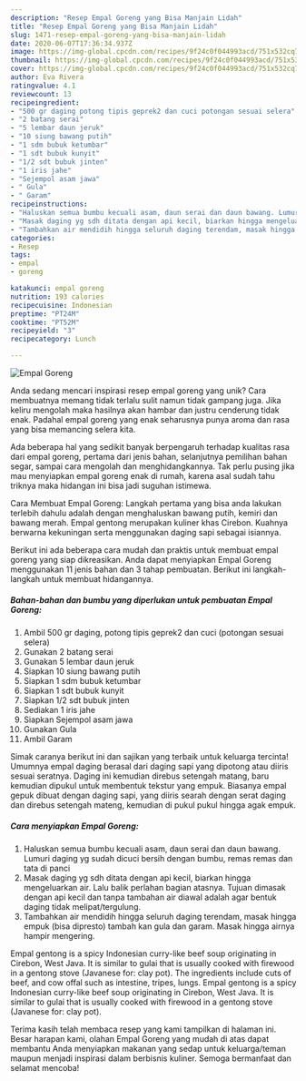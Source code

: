 ```yaml
---
description: "Resep Empal Goreng yang Bisa Manjain Lidah"
title: "Resep Empal Goreng yang Bisa Manjain Lidah"
slug: 1471-resep-empal-goreng-yang-bisa-manjain-lidah
date: 2020-06-07T17:36:34.937Z
image: https://img-global.cpcdn.com/recipes/9f24c0f044993acd/751x532cq70/empal-goreng-foto-resep-utama.jpg
thumbnail: https://img-global.cpcdn.com/recipes/9f24c0f044993acd/751x532cq70/empal-goreng-foto-resep-utama.jpg
cover: https://img-global.cpcdn.com/recipes/9f24c0f044993acd/751x532cq70/empal-goreng-foto-resep-utama.jpg
author: Eva Rivera
ratingvalue: 4.1
reviewcount: 13
recipeingredient:
- "500 gr daging potong tipis geprek2 dan cuci potongan sesuai selera"
- "2 batang serai"
- "5 lembar daun jeruk"
- "10 siung bawang putih"
- "1 sdm bubuk ketumbar"
- "1 sdt bubuk kunyit"
- "1/2 sdt bubuk jinten"
- "1 iris jahe"
- "Sejempol asam jawa"
- " Gula"
- " Garam"
recipeinstructions:
- "Haluskan semua bumbu kecuali asam, daun serai dan daun bawang. Lumuri daging yg sudah dicuci bersih dengan bumbu, remas remas dan tata di panci"
- "Masak daging yg sdh ditata dengan api kecil, biarkan hingga mengeluarkan air. Lalu balik perlahan bagian atasnya. Tujuan dimasak dengan api kecil dan tanpa tambahan air diawal adalah agar bentuk daging tidak melipat/tergulung."
- "Tambahkan air mendidih hingga seluruh daging terendam, masak hingga empuk (bisa dipresto) tambah kan gula dan garam. Masak hingga airnya hampir mengering."
categories:
- Resep
tags:
- empal
- goreng

katakunci: empal goreng 
nutrition: 193 calories
recipecuisine: Indonesian
preptime: "PT24M"
cooktime: "PT52M"
recipeyield: "3"
recipecategory: Lunch

---
```



![Empal Goreng](https://img-global.cpcdn.com/recipes/9f24c0f044993acd/751x532cq70/empal-goreng-foto-resep-utama.jpg)

Anda sedang mencari inspirasi resep empal goreng yang unik? Cara membuatnya memang tidak terlalu sulit namun tidak gampang juga. Jika keliru mengolah maka hasilnya akan hambar dan justru cenderung tidak enak. Padahal empal goreng yang enak seharusnya punya aroma dan rasa yang bisa memancing selera kita.

Ada beberapa hal yang sedikit banyak berpengaruh terhadap kualitas rasa dari empal goreng, pertama dari jenis bahan, selanjutnya pemilihan bahan segar, sampai cara mengolah dan menghidangkannya. Tak perlu pusing jika mau menyiapkan empal goreng enak di rumah, karena asal sudah tahu triknya maka hidangan ini bisa jadi suguhan istimewa.

Cara Membuat Empal Goreng: Langkah pertama yang bisa anda lakukan terlebih dahulu adalah dengan menghaluskan bawang putih, kemiri dan bawang merah. Empal gentong merupakan kuliner khas Cirebon. Kuahnya berwarna kekuningan serta menggunakan daging sapi sebagai isiannya.


Berikut ini ada beberapa cara mudah dan praktis untuk membuat empal goreng yang siap dikreasikan. Anda dapat menyiapkan Empal Goreng menggunakan 11 jenis bahan dan 3 tahap pembuatan. Berikut ini langkah-langkah untuk membuat hidangannya.

<!--inarticleads1-->

##### Bahan-bahan dan bumbu yang diperlukan untuk pembuatan Empal Goreng:

1. Ambil 500 gr daging, potong tipis geprek2 dan cuci (potongan sesuai selera)
1. Gunakan 2 batang serai
1. Gunakan 5 lembar daun jeruk
1. Siapkan 10 siung bawang putih
1. Siapkan 1 sdm bubuk ketumbar
1. Siapkan 1 sdt bubuk kunyit
1. Siapkan 1/2 sdt bubuk jinten
1. Sediakan 1 iris jahe
1. Siapkan Sejempol asam jawa
1. Gunakan  Gula
1. Ambil  Garam


Simak caranya berikut ini dan sajikan yang terbaik untuk keluarga tercinta! Umumnya empal daging berasal dari daging sapi yang dipotong atau diiris sesuai seratnya. Daging ini kemudian direbus setengah matang, baru kemudian dipukul untuk membentuk tekstur yang empuk. Biasanya empal gepuk dibuat dengan daging sapi, yang diiris searah dengan serat daging dan direbus setengah mateng, kemudian di pukul pukul hingga agak empuk. 

<!--inarticleads2-->

##### Cara menyiapkan Empal Goreng:

1. Haluskan semua bumbu kecuali asam, daun serai dan daun bawang. Lumuri daging yg sudah dicuci bersih dengan bumbu, remas remas dan tata di panci
1. Masak daging yg sdh ditata dengan api kecil, biarkan hingga mengeluarkan air. Lalu balik perlahan bagian atasnya. Tujuan dimasak dengan api kecil dan tanpa tambahan air diawal adalah agar bentuk daging tidak melipat/tergulung.
1. Tambahkan air mendidih hingga seluruh daging terendam, masak hingga empuk (bisa dipresto) tambah kan gula dan garam. Masak hingga airnya hampir mengering.


Empal gentong is a spicy Indonesian curry-like beef soup originating in Cirebon, West Java. It is similar to gulai that is usually cooked with firewood in a gentong stove (Javanese for: clay pot). The ingredients include cuts of beef, and cow offal such as intestine, tripes, lungs. Empal gentong is a spicy Indonesian curry-like beef soup originating in Cirebon, West Java. It is similar to gulai that is usually cooked with firewood in a gentong stove (Javanese for: clay pot). 

Terima kasih telah membaca resep yang kami tampilkan di halaman ini. Besar harapan kami, olahan Empal Goreng yang mudah di atas dapat membantu Anda menyiapkan makanan yang sedap untuk keluarga/teman maupun menjadi inspirasi dalam berbisnis kuliner. Semoga bermanfaat dan selamat mencoba!

